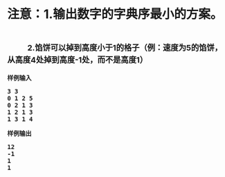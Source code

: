 

# 注意：1.输出数字的字典序最小的方案。



# </strong></span></span>       <strong><span style="font-size:18px;">2.馅饼可以掉到高度小于1的格子（例：速度为5的馅饼，从高度4处掉到高度-1处，而不是高度1）</span>


<p>
样例输入
</p>
<pre>3 3
0 1 2 5 
0 2 1 3
1 2 1 3
1 3 1 4
</pre>
<p>
样例输出
</p>
<pre>12
-1
1
1
</pre>
